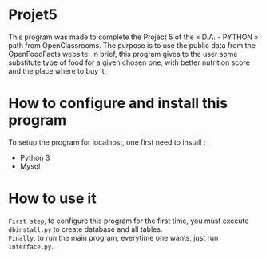 # Projet5
This program was made to complete the Project 5 of the « D.A. - PYTHON » path from OpenClassrooms. The purpose is to use the public data from the OpenFoodFacts website. In brief, this program gives to the user some substitute type of food for a given chosen one, with better nutrition score and the place where to buy it.

# How to configure and install this program
To setup the program for localhost, one first need to install :
* Python 3
* Mysql

# How to use it
`First step`, to configure this program for the first time, you must execute `dbinstall.py` to create database and all tables.  
`Finally`, to run the main program, everytime one wants, just run `interface.py`.
